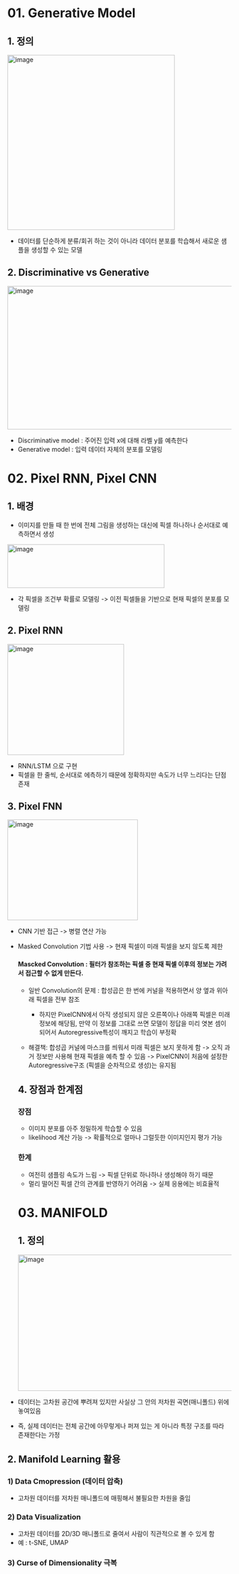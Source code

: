 # 01. Generative Model

## 1. 정의 
<img width="376" height="393" alt="image" src="https://github.com/user-attachments/assets/7ac45c3e-2a95-490d-96c9-e49a93873611" />

- 데이터를 단순하게 분류/회귀 하는 것이 아니라 데이터 분포를 학습해서 새로운 샘플을 생성할 수 있는 모델

## 2. Discriminative vs Generative
<img width="536" height="322" alt="image" src="https://github.com/user-attachments/assets/a216fb60-03e7-4dd8-9fd3-b0df7a80285c" />

- Discriminative model : 주어진 입력 x에 대해 라벨 y를 예측한다
- Generative model : 입력 데이터 자체의 분포를 모델링

# 02. Pixel RNN, Pixel CNN

## 1. 배경 
- 이미지를 만들 때 한 번에 전체 그림을 생성하는 대신에 픽셀 하나하나 순서대로 예측하면서 생성
<img width="353" height="98" alt="image" src="https://github.com/user-attachments/assets/31fe1389-dc29-4e3e-8054-df301ac0fe00" />

- 각 픽셀을 조건부 확률로 모델링 -> 이전 픽셀들을 기반으로 현재 픽셀의 분포를 모델링
  
## 2. Pixel RNN
<img width="262" height="249" alt="image" src="https://github.com/user-attachments/assets/fb862409-b1a9-419b-8914-f711bc0b2277" />

- RNN/LSTM 으로 구현
- 픽셀을 한 줄씩, 순서대로 에측하기 때문에 정확하지만 속도가 너무 느리다는 단점 존재

## 3. Pixel FNN
<img width="293" height="226" alt="image" src="https://github.com/user-attachments/assets/c07411fd-653d-460b-ab60-05ef82107f05" />

- CNN 기반 접근 -> 병렬 연산 가능
- Masked Convolution 기법 사용 -> 현재 픽셀이 미래 픽셀을 보지 않도록 제한


  #### Mascked Convolution : 필터가 참조하는 픽셀 중 현재 픽셀 이후의 정보는 가려서 접근할 수 없게 만든다.
  - 일반 Convolution의 문제 : 합성곱은 한 번에 커널을 적용하면서 양 옆과 위아래 픽셀을 전부 참조
      - 하지만 PixelCNN에서 아직 생성되지 않은 오른쪽이나 아래쪽 픽셀은 미래 정보에 해당됨,
        만약 이 정보를 그대로 쓰면 모델이 정답을 미리 엿본 셈이 되어서 Autoregressive특성이 깨지고 학습이 부정확

  - 해결책: 합성곱 커널에 마스크를 씌워서 미래 픽셀은 보지 못하게 함
    -> 오직 과거 정보만 사용해 현재 픽셀을 예측 할 수 있음
    -> PixelCNN이 처음에 설정한 Autoregressive구조 (픽셀을 순차적으로 생성)는 유지됨


  ## 4. 장점과 한계점
  ### 장점
  - 이미지 분포를 아주 정밀하게 학습할 수 있음
  - likelihood 계산 가능 -> 확률적으로 얼마나 그럴듯한 이미지인지 평가 가능

  ### 한계
  - 여전히 샘플링 속도가 느림 -> 픽셀 단위로 하나하나 생성해야 하기 때문
  - 멀리 떨어진 픽셀 간의 관계를 반영하기 어려움 -> 실제 응용에는 비효율적
 
  # 03. MANIFOLD

  ## 1. 정의
  <img width="527" height="306" alt="image" src="https://github.com/user-attachments/assets/55a4aa1e-e803-43a4-a92a-70950065d47e" />

- 데이터는 고차원 공간에 뿌려져 있지만 사실상 그 안의 저차원 곡면(매니폴드) 위에 놓여있음
- 즉, 실제 데이터는 전체 공간에 아무렇게나 퍼져 있는 게 아니라 특정 구조를 따라 존재한다는 가정

## 2. Manifold Learning 활용

### 1) Data Cmopression (데이터 압축)
- 고차원 데이터를 저차원 매니폴드에 매핑해서 불필요한 차원을 줄임

### 2) Data Visualization
- 고차원 데이터를 2D/3D 매니폴드로 줄여서 사람이 직관적으로 볼 수 있게 함
- 예 : t-SNE, UMAP

### 3) Curse of Dimensionality 극복
